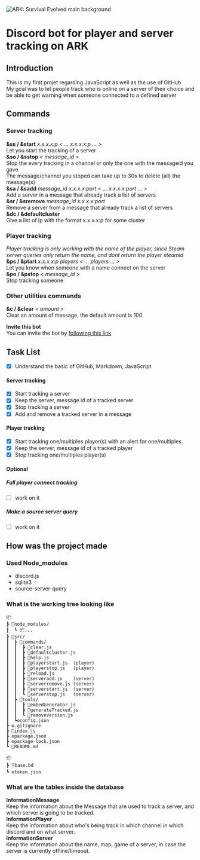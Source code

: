 ![ARK: Survival Evolved main background](https://store-images.s-microsoft.com/image/apps.49771.68672594993004535.abb7a42a-f75b-44f2-8afd-204cb3d19eb6.df63910d-755c-40d4-90c0-95d214d3ccd9?mode=scale&q=90&h=1080&w=1920&background=%23FFFFFF)
# Discord bot for player and server tracking on ARK  
## Introduction  
This is my first projet regarding JavaScript as well as the use of GitHub  
My goal was to let people track who is online on a server of their choice
and be able to get warning when someone connected to a defined server  

## Commands  
### Server tracking
**&ss / &start** *x.x.x.x:p  < ... x.x.x.x:p ... >*  
Let you start the tracking of a server  
**&so / &sstop** *< message_id >*  
Stop the every tracking in a channel or only the one with the messageid you gave  
The message/channel you stoped can take up to 30s to delete (all) the message(s)  
**&sa / &sadd** *message_id x.x.x.x:port < ... x.x.x.x:port ... >*  
Add a server in a message that already track a list of servers  
**&sr / &sremove** *message_id x.x.x.x:port*  
Remove a server from a message that already track a list of servers  
**&dc / &defaultcluster**  
Give a list of ip with the format x.x.x.x:p for some cluster  

### Player tracking  
*Player tracking is only working with the name of the player, since Steam server queries only return the name, and dont return the player steamid*  
**&ps / &ptart** *x.x.x.x:p players < ... players ... >*  
Let you know when someone with a name connect on the server  
**&po / &pstop** *< message_id >*  
Stop tracking someone  

### Other utilities commands  
**&c / &clear** *< amount >*  
Clear an amount of message, the default amount is 100  

**Invite this bot**  
‎‎You can invite the bot by [following this link](https://bit.ly/30LMOoe)  

## Task List  
- [x] Understand the basic of GitHub, Markdown, JavaScript  

#### Server tracking
- [x] Start tracking a server  
- [x] Keep the server, message id of a tracked server  
- [x] Stop tracking a server  
- [x] Add and remove a tracked server in a message  

#### Player tracking
- [x] Start tracking one/multiples player(s) with an alert for one/multiples  
- [x] Keep the server, message id of a tracked player  
- [x] Stop tracking one/multiples player(s)  

#### Optional
##### Full player connect tracking
- [ ] work on it

##### Make a source server query
- [ ] work on it

## How was the project made  
### Used Node_modules  
- discord.js  
- sqlite3  
- source-server-query  

### What is the working tree looking like  
```
📦  
┣ 📂node_modules/  
┃  ┗ 📦...  
┣ 📂src/  
┃  ┣ 📂commands/  
┃  ┃  ┣ 📜clear.js  
┃  ┃  ┣ 📜defaultcluster.js  
┃  ┃  ┣ 📜help.js  
┃  ┃  ┣ 📜playerstart.js  (player)  
┃  ┃  ┣ 📜playerstop.js   (player)  
┃  ┃  ┣ 📜reload.js  
┃  ┃  ┣ 📜serveradd.js    (server)  
┃  ┃  ┣ 📜serverremove.js (server)  
┃  ┃  ┣ 📜serverstart.js  (server)  
┃  ┃  ┗ 📜serverstop.js   (server)  
┃  ┣ 📂tools/  
┃  ┃  ┣ 📜embedGenerator.js 
┃  ┃  ┣ 📜generateTracked.js  
┃  ┃  ┗ 📜removeVersion.js
┃  ┗⚙️config.json
┣ ⚙️.gitignore  
┣ 📜index.js  
┣ ⚙️package.json  
┣ ⚙️package-lock.json  
┗ 📝README.md  

📦 
┣ 🗄️base.bd  
┗ ⚙️token.json  
```
### What are the tables inside the database  
**InformationMessage**  
Keep the information about the Message that are used to track a server, and which server is going to be tracked.  
**InformationPlayer**  
Keep the information about who's being track in which channel in which discord and on what server.  
**InformationServer**  
Keep the information about the name, map, game of a server, in case the server is currently offline/timeout.  